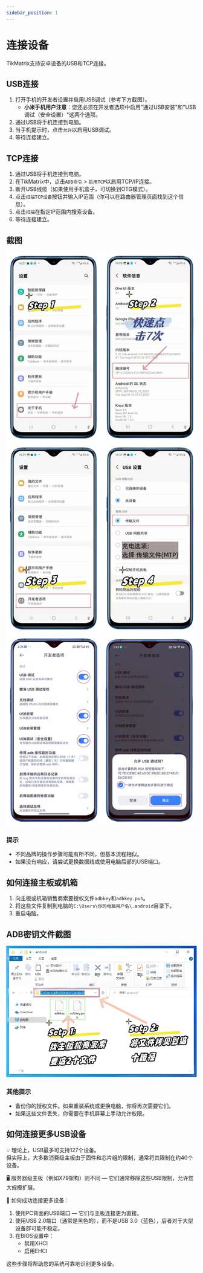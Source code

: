 ```yaml
---
sidebar_position: 1
---
```


# 连接设备

TikMatrix支持安卓设备的USB和TCP连接。

## USB连接

1. 打开手机的开发者设置并启用USB调试（参考下方截图）。
   - **小米手机用户注意**：您还必须在开发者选项中启用"通过USB安装"和"USB调试（安全设置）"这两个选项。
2. 通过USB将手机连接到电脑。
3. 当手机提示时，点击`允许`以启用USB调试。
4. 等待连接建立。

## TCP连接

1. 通过USB将手机连接到电脑。
2. 在TikMatrix中，点击`ADB命令` > `启用TCP`以启用TCP/IP连接。
3. 断开USB线缆（如果使用手机盒子，可切换到OTG模式）。
4. 点击`扫描TCP设备`按钮并输入IP范围（你可以在路由器管理页面找到这个信息）。
5. 点击`扫描`在指定IP范围内搜索设备。
6. 等待连接建立。

## 截图

![启用USB调试步骤1-2](../img/usbsetp12.webp)
![启用USB调试步骤3-4](../img/usbsetp34.webp)
![启用USB调试步骤5-6](../img/usbsetp56.webp)

### 提示

- 不同品牌的操作步骤可能有所不同，但基本流程相似。
- 如果没有响应，请尝试更换数据线或使用电脑后部的USB端口。

## 如何连接主板或机箱

1. 向主板或机箱销售商索要授权文件`adbkey`和`adbkey.pub`。
2. 将这些文件复制到电脑的`C:\Users\你的电脑用户名\.android`目录下。
3. 重启电脑。

## ADB密钥文件截图

![ADB密钥文件](../img/adbkey.webp)

### 其他提示

- 备份你的授权文件。如果重装系统或更换电脑，你将再次需要它们。
- 如果这些文件丢失，你需要在手机屏幕上手动允许权限。

## 如何连接更多USB设备

💡 理论上，USB最多可支持127个设备。  
但实际上，大多数消费级主板由于固件和芯片组的限制，通常将其限制在约40个设备。

🖥️ 服务器级主板（例如X79架构）则不同 — 它们通常移除这些USB限制，允许您大规模扩展。

🔧 如何成功连接更多设备：

1. 使用PC背面的USB端口 — 它们与主板连接更为直接。  
2. 使用USB 2.0端口（通常是黑色的），而不是USB 3.0（蓝色），后者对于大型设备群可能不稳定。  
3. 在BIOS设置中：  
   - 禁用XHCI  
   - 启用EHCI

这些步骤将帮助您的系统可靠地识别更多设备。
